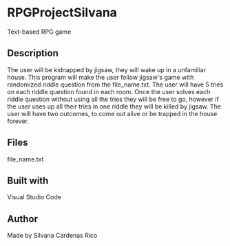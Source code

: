# RPGProjectSilvana

Text-based RPG game

## Description

The user will be kidnapped by jigsaw, they will wake up in a unfamiliar house. This program will make the user follow jigsaw's game with 
randomized riddle question from the file_name.txt. The user will have 5 tries on each riddle question found in each room. Once the user solves each riddle 
question without using all the tries they will be free to go, however if the user uses up all their tries in one riddle they will be killed by jigsaw. The
user will have two outcomes, to come out alive or be trapped in the house forever.

## Files
file_name.txt

## Built with
Visual Studio Code

## Author
Made by Silvana Cardenas Rico
